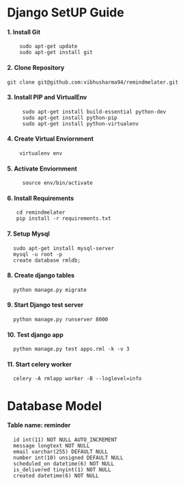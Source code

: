 
Django SetUP Guide
===============


#### 1.  **Install Git**
        sudo apt-get update
        sudo apt-get install git
       
####  2. **Clone Repository**
 
    git clone git@github.com:vibhusharma94/remindmelater.git

####  3. **Install PIP and VirtualEnv**
 
         sudo apt-get install build-essential python-dev
         sudo apt-get install python-pip
         sudo apt-get install python-virtualenv
    
#### 4. **Create Virtual Enviornment**
        virtualenv env

#### 5. **Activate Enviornment**
         source env/bin/activate
    
#### 6. **Install Requirements**
 
       cd remindmelater
       pip install -r requirements.txt

#### 7. **Setup Mysql**
      sudo apt-get install mysql-server
      mysql -u root -p
      create database rmldb;

#### 8. **Create django tables**
      python manage.py migrate

#### 9. **Start Django test server**
      python manage.py runserver 8000

#### 10. **Test django app**
      python manage.py test apps.rml -k -v 3

#### 11. **Start celery worker**
      celery -A rmlapp worker -B --loglevel=info


Database Model
===============

####  **Table name: reminder**
      id int(11) NOT NULL AUTO_INCREMENT
      message longtext NOT NULL
      email varchar(255) DEFAULT NULL
      number int(10) unsigned DEFAULT NULL
      scheduled_on datetime(6) NOT NULL
      is_delivered tinyint(1) NOT NULL
      created datetime(6) NOT NULL
